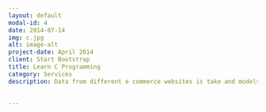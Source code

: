 ```yaml
---
layout: default
modal-id: 4
date: 2014-07-14
img: c.jpg
alt: image-alt
project-date: April 2014
client: Start Bootstrap
title: Learn C Programming
category: Services
description: Data from different e commerce websites is take and models are built to predict the products on whic a vistor to the website might click. Notebook of this project is at <a href="https://github.com/pbpranavk/eCommerceData/blob/master/contentBasedPrediction.ipynb"  class="btn btn-default"><i class="fa fa-fw fa-github"></i> github</a> 
 

---
```

